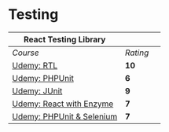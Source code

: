 # Testing

| React Testing Library  | | |
| --- | --- | --- |
| <em>Course</em> | <em>Rating</em> |
| [Udemy: RTL](https://www.udemy.com/course/react-testing-library/learn/lecture/24450728?start=15#content) | **10** |
| [Udemy: PHPUnit](https://www.udemy.com/course/php-unit-testing/learn/lecture/11344012?start=0#content) | **6** |
| [Udemy: JUnit](https://www.udemy.com/course/javascript-unit-testing-the-practical-guide/learn/lecture/31877676?start=0#content) | **9** |
| [Udemy: React with Enzyme](https://www.udemy.com/course/react-testing-with-jest-and-enzyme/learn/lecture/10531816?start=0) | **7** |
| [Udemy: PHPUnit & Selenium](https://www.udemy.com/course/phpunit-unit-selenium-testing-for-php-developers/learn/lecture/19380838?start=0#content) | **7** |
